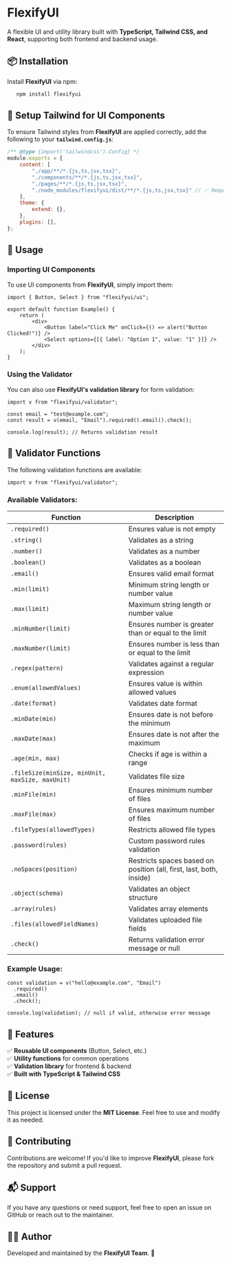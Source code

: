 # **FlexifyUI**

A flexible UI and utility library built with **TypeScript, Tailwind CSS, and React**, supporting both frontend and backend usage.

## **📦 Installation**

Install **FlexifyUI** via npm:

```bash
   npm install flexifyui
```

## **🔗 Setup Tailwind for UI Components**

To ensure Tailwind styles from **FlexifyUI** are applied correctly, add the following to your **`tailwind.config.js`**:

```js
/** @type {import('tailwindcss').Config} */
module.exports = {
    content: [
        "./app/**/*.{js,ts,jsx,tsx}",
        "./components/**/*.{js,ts,jsx,tsx}",
        "./pages/**/*.{js,ts,jsx,tsx}",
        "./node_modules/flexifyui/dist/**/*.{js,ts,jsx,tsx}" // ✅ Required for FlexifyUI
    ],
    theme: {
        extend: {},
    },
    plugins: [],
};
```

## **🚀 Usage**

### **Importing UI Components**

To use UI components from **FlexifyUI**, simply import them:

```tsx
import { Button, Select } from "flexifyui/ui";

export default function Example() {
    return (
        <div>
            <Button label="Click Me" onClick={() => alert("Button Clicked!")} />
            <Select options={[{ label: "Option 1", value: "1" }]} />
        </div>
    );
}
```

### **Using the Validator**

You can also use **FlexifyUI's validation library** for form validation:

```tsx
import v from "flexifyui/validator";

const email = "test@example.com";
const result = v(email, "Email").required().email().check();

console.log(result); // Returns validation result
```

## **🔧 Validator Functions**

The following validation functions are available:

```tsx
import v from "flexifyui/validator";
```

### **Available Validators:**

| Function       | Description |
|---------------|-------------|
| `.required()` | Ensures value is not empty |
| `.string()` | Validates as a string |
| `.number()` | Validates as a number |
| `.boolean()` | Validates as a boolean |
| `.email()` | Ensures valid email format |
| `.min(limit)` | Minimum string length or number value |
| `.max(limit)` | Maximum string length or number value |
| `.minNumber(limit)` | Ensures number is greater than or equal to the limit |
| `.maxNumber(limit)` | Ensures number is less than or equal to the limit |
| `.regex(pattern)` | Validates against a regular expression |
| `.enum(allowedValues)` | Ensures value is within allowed values |
| `.date(format)` | Validates date format |
| `.minDate(min)` | Ensures date is not before the minimum |
| `.maxDate(max)` | Ensures date is not after the maximum |
| `.age(min, max)` | Checks if age is within a range |
| `.fileSize(minSize, minUnit, maxSize, maxUnit)` | Validates file size |
| `.minFile(min)` | Ensures minimum number of files |
| `.maxFile(max)` | Ensures maximum number of files |
| `.fileTypes(allowedTypes)` | Restricts allowed file types |
| `.password(rules)` | Custom password rules validation |
| `.noSpaces(position)` | Restricts spaces based on position (all, first, last, both, inside) |
| `.object(schema)` | Validates an object structure |
| `.array(rules)` | Validates array elements |
| `.files(allowedFieldNames)` | Validates uploaded file fields |
| `.check()` | Returns validation error message or null |

### **Example Usage:**

```tsx
const validation = v("hello@example.com", "Email")
  .required()
  .email()
  .check();

console.log(validation); // null if valid, otherwise error message
```

## **🌟 Features**
✅ **Reusable UI components** (Button, Select, etc.)  
✅ **Utility functions** for common operations  
✅ **Validation library** for frontend & backend  
✅ **Built with TypeScript & Tailwind CSS**

## **📜 License**

This project is licensed under the **MIT License**. Feel free to use and modify it as needed.

## **🤝 Contributing**

Contributions are welcome! If you'd like to improve **FlexifyUI**, please fork the repository and submit a pull request.

## **📬 Support**

If you have any questions or need support, feel free to open an issue on GitHub or reach out to the maintainer.

## **👨‍💻 Author**

Developed and maintained by the **FlexifyUI Team**. 🚀
